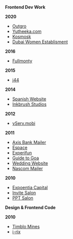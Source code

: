 **Frontend Dev Work**

**2020**
 - [Outgro](https://outgro.in/)
 - [Yutheeka.com](https://yutheeka.com/)  
 - [Kosmosk](https://kosmosk.in/)
 - [Dubai Women Establisment](https://dwe.gov.ae/en/dwe-initiatives)

**2016**
 - [Fullmonty](https://websites.static.dev.vailancio.com/static/fullmonty/)

**2015**
- [j44](https://websites.static.dev.vailancio.com/static/j44/) 

**2014**
 - [Spanish Website](https://websites.static.dev.vailancio.com/static/spanish_site/)
 - [Inkbrush Studios](https://websites.static.dev.vailancio.com/static/inkbrush/)

**2012**
- [vServ.mobi](https://websites.dynamic.dev.vailancio.com/static/vserv/)

**2011**
 - [Axis Bank Mailer](https://websites.static.dev.vailancio.com/static/axis-mailer/)
 - [Espace](https://websites.static.dev.vailancio.com/static/espace/)
 - [Experifun](https://websites.static.dev.vailancio.com/static/experifun/) 
 - [Guide to Goa](https://websites.static.dev.vailancio.com/static/guide_to_goa/) 
 - [Wedding Website](https://websites.static.dev.vailancio.com/static/wedding/)
 - [Nascom Mailer](https://websites.static.dev.vailancio.com/static/nascom_mailer/mailer.html)

**2010**

 - [Expoentia Capital](https://websites.static.dev.vailancio.com/static/expo)
 - [Invite Salon](https://websites.static.dev.vailancio.com/static/invite_salon_v2/)
 - [PPT Salon](https://websites.static.dev.vailancio.com/static/pptsalon/)


**Design & Frontend Code**


**2010**
 - [Timblo Mines](https://websites.static.dev.vailancio.com/static/timblomines/)
 - [i-rix](#)
